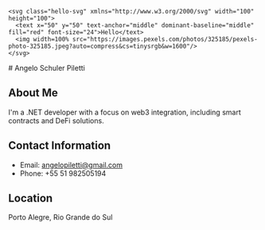 

<div class="container">
    
    <svg class="hello-svg" xmlns="http://www.w3.org/2000/svg" width="100" height="100">
      <text x="50" y="50" text-anchor="middle" dominant-baseline="middle" fill="red" font-size="24">Hello</text>
      <img width=100% src="https://images.pexels.com/photos/325185/pexels-photo-325185.jpeg?auto=compress&cs=tinysrgb&w=1600"/>
    </svg>
  </div>
# Angelo Schuler Piletti

## About Me
I'm a .NET developer with a focus on web3 integration, including smart contracts and DeFi solutions.

## Contact Information
- Email: angelopiletti@gmail.com
- Phone: +55 51 982505194

## Location
Porto Alegre, Rio Grande do Sul

